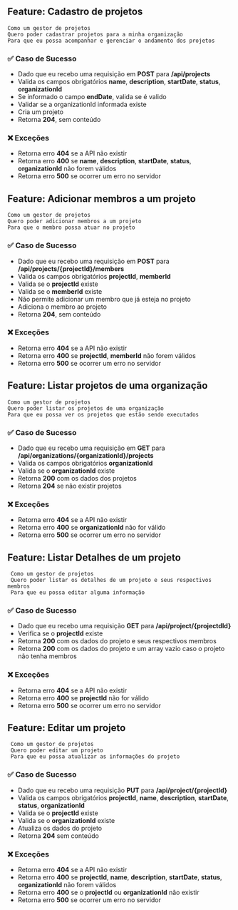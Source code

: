 ## Feature: Cadastro de projetos

```
Como um gestor de projetos
Quero poder cadastrar projetos para a minha organização
Para que eu possa acompanhar e gerenciar o andamento dos projetos
```

### ✅ Caso de Sucesso 
* Dado que eu recebo uma requisição em **POST** para **/api/projects**
* Valida os campos obrigatórios **name**, **description**, **startDate**, **status**, **organizationId**
* Se informado o campo **endDate**, valida se é valido
* Validar se a organizationId informada existe
* Cria um projeto
* Retorna **204**, sem conteúdo

### ❌ Exceções
* Retorna erro **404** se a API não existir
* Retorna erro **400** se **name**, **description**, **startDate**, **status**, **organizationId** não forem válidos
* Retorna erro **500** se ocorrer um erro no servidor

## Feature: Adicionar membros a um projeto

```
Como um gestor de projetos
Quero poder adicionar membros a um projeto
Para que o membro possa atuar no projeto
```

### ✅ Caso de Sucesso
* Dado que eu recebo uma requisição em **POST** para **/api/projects/{projectId}/members**
* Valida os campos obrigatórios **projectId**, **memberId**
* Valida se o **projectId** existe
* Valida se o **memberId** existe
* Não permite adicionar um membro que já esteja no projeto
* Adiciona o membro ao projeto
* Retorna **204**, sem conteúdo

### ❌ Exceções
* Retorna erro **404** se a API não existir
* Retorna erro **400** se **projectId**, **memberId** não forem válidos
* Retorna erro **500** se ocorrer um erro no servidor

## Feature: Listar projetos de uma organização

```
Como um gestor de projetos
Quero poder listar os projetos de uma organização
Para que eu possa ver os projetos que estão sendo executados
```

### ✅ Caso de Sucesso
* Dado que eu recebo uma requisição em **GET** para **/api/organizations/{organizationId}/projects**
* Valida os campos obrigatórios **organizationId**
* Valida se o **organizationId** existe
* Retorna **200** com os dados dos projetos
* Retorna **204** se não existir projetos

### ❌ Exceções
* Retorna erro **404** se a API não existir
* Retorna erro **400** se **organizationId** não for válido
* Retorna erro **500** se ocorrer um erro no servidor

## Feature: Listar Detalhes de um projeto
```
 Como um gestor de projetos
 Quero poder listar os detalhes de um projeto e seus respectivos membros
 Para que eu possa editar alguma informação
```

### ✅ Caso de Sucesso
* Dado que eu recebo uma requisição **GET** para **/api/project/{projectdId}**
* Verifica se o **projectId** existe
* Retorna **200** com os dados do projeto e seus respectivos membros
* Retorna **200** com os dados do projeto e um array vazio caso o projeto não tenha membros

### ❌ Exceções
* Retorna erro **404** se a API não existir
* Retorna erro **400** se **projectId** não for válido
* Retorna erro **500** se ocorrer um erro no servidor

## Feature: Editar um projeto
```
 Como um gestor de projetos
 Quero poder editar um projeto
 Para que eu possa atualizar as informações do projeto
```

### ✅ Caso de Sucesso
* Dado que eu recebo uma requisição **PUT** para **/api/project/{projectId}**
* Valida os campos obrigatórios **projectId**, **name**, **description**, **startDate**, **status**, **organizationId**
* Valida se o **projectId** existe
* Valida se o **organizationId** existe
* Atualiza os dados do projeto
* Retorna **204** sem conteúdo

### ❌ Exceções
* Retorna erro **404** se a API não existir
* Retorna erro **400** se **projectId**, **name**, **description**, **startDate**, **status**, **organizationId** não forem válidos
* Retorna erro **400** se o **projectId** ou **organizationId** não existir
* Retorna erro **500** se ocorrer um erro no servidor
